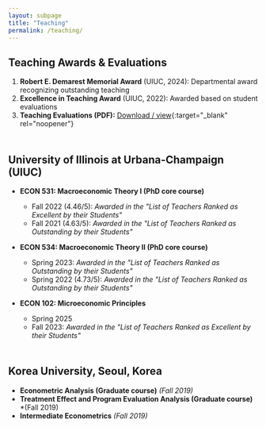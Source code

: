 ```yaml
---
layout: subpage
title: "Teaching"
permalink: /teaching/
---
```


## Teaching Awards & Evaluations

1.  **Robert E. Demarest Memorial Award** (UIUC, 2024): Departmental award recognizing outstanding teaching
2.  **Excellence in Teaching Award** (UIUC, 2022): Awarded based on student evaluations
3.   **Teaching Evaluations (PDF):** [Download / view](https://www.dropbox.com/scl/fi/5q9ra71gqkw7a3ct90mob/Teaching_Effectiveness.pdf?rlkey=3ckaprcbtji3ot6o9ezsc32wn&st=uvw152l1&dl=0){:target="_blank" rel="noopener"}

<div style="height:0.5rem"></div>


## University of Illinois at Urbana-Champaign (UIUC)


- **ECON 531: Macroeconomic Theory I (PhD core course)**
    - Fall 2022 (4.46/5): *Awarded in the "List of Teachers Ranked as Excellent by their Students"*
    - Fall 2021 (4.63/5): *Awarded in the "List of Teachers Ranked as Outstanding by their Students"*

- **ECON 534: Macroeconomic Theory II (PhD core course)**
    - Spring 2023: *Awarded in the "List of Teachers Ranked as Outstanding by their Students"*
    - Spring 2022 (4.73/5): *Awarded in the "List of Teachers Ranked as Outstanding by their Students"*

- **ECON 102: Microeconomic Principles**
    - Spring 2025
    - Fall 2023: *Awarded in the "List of Teachers Ranked as Excellent by their Students"*


<div style="height:0.5rem"></div>

## Korea University, Seoul, Korea


- **Econometric Analysis (Graduate course)** *(Fall 2019)*
- **Treatment Effect and Program Evaluation Analysis (Graduate course)** *(Fall 2019)
- **Intermediate Econometrics** *(Fall 2019)*



 

<!-- teach v1 -->
